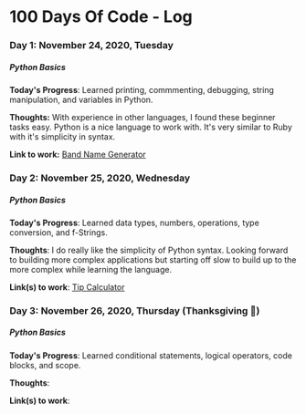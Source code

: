 # 100 Days Of Code - Log

### Day 1: November 24, 2020, Tuesday 
##### *Python Basics*

**Today's Progress**: Learned printing, commmenting, debugging, string manipulation, and variables in Python.

**Thoughts:** With experience in other languages, I found these beginner tasks easy. Python is a nice language to work with. It's very similar to Ruby with it's simplicity in syntax. 

**Link to work:** [Band Name Generator](https://repl.it/@michellex/band-name-generator-start#main.py)

### Day 2: November 25, 2020, Wednesday
##### *Python Basics*

**Today's Progress**: Learned data types, numbers, operations, type conversion, and f-Strings.

**Thoughts**: I do really like the simplicity of Python syntax. Looking forward to building more complex applications but starting off slow to build up to the more complex while learning the language.

**Link(s) to work**: [Tip Calculator](https://repl.it/@michellex/tip-calculator)

### Day 3: November 26, 2020, Thursday (Thanksgiving 🦃)
##### *Python Basics*

**Today's Progress**: Learned conditional statements, logical operators, code blocks, and scope.

**Thoughts**: 

**Link(s) to work**: []()

<!-- ### Day 3: November 26, Thursday (Thanksgiving)

**Today's Progress**: I've gone through many exercises on FreeCodeCamp.

**Thoughts** I've recently started coding, and it's a great feeling when I finally solve an algorithm challenge after a lot of attempts and hours spent.

**Link(s) to work**
1. [Find the Longest Word in a String](https://www.freecodecamp.com/challenges/find-the-longest-word-in-a-string)
2. [Title Case a Sentence](https://www.freecodecamp.com/challenges/title-case-a-sentence) -->
